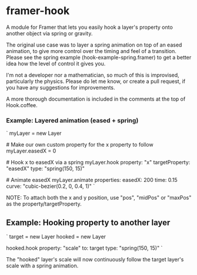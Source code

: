 # framer-hook
A module for Framer that lets you easily hook a layer's property onto another object via spring or gravity.

The original use case was to layer a spring animation on top of an eased animation, to give more control over the timing and feel of a transition. Please see the spring example (hook-example-spring.framer) to get a better idea how the level of control it gives you.

I'm not a developer nor a mathematician, so much of this is improvised, particularly the physics. Please do let me know, or create a pull request, if you have any suggestions for improvements.

A more thorough documentation is included in the comments at the top of Hook.coffee.


### Example: Layered animation (eased + spring)

`
myLayer = new Layer

\# Make our own custom property for the x property to follow
myLayer.easedX = 0

\# Hook x to easedX via a spring
myLayer.hook
	property: "x"
	targetProperty: "easedX"
	type: "spring(150, 15)"

\# Animate easedX
myLayer.animate
	properties:
		easedX: 200
	time: 0.15
	curve: "cubic-bezier(0.2, 0, 0.4, 1)"
`

NOTE: 
To attach both the x and y position, use "pos", "midPos" or "maxPos" as the
property/targetProperty.


## Example: Hooking property to another layer

`
target = new Layer
hooked = new Layer

hooked.hook
	property: "scale"
	to: target
	type: "spring(150, 15)"
`

The "hooked" layer's scale will now continuously follow the target layer's scale
with a spring animation.